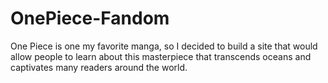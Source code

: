 # OnePiece-Fandom
One Piece is one my favorite manga, so I decided to build a site that would allow people to learn about this masterpiece that transcends oceans and captivates many readers around the world.
